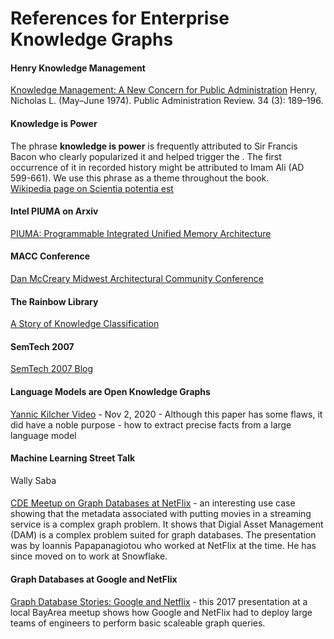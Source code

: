 # References for Enterprise Knowledge Graphs

#### Henry Knowledge Management
[Knowledge Management: A New Concern for Public Administration](https://www.jstor.org/stable/974902) Henry, Nicholas L. (May–June 1974). Public Administration Review. 34 (3): 189–196.

#### Knowledge is Power
The phrase **knowledge is power** is frequently attributed to Sir Francis Bacon who clearly popularized it and helped trigger the .  The first occurrence of it in recorded history might be attributed to Imam Ali (AD 599-661).  We use this phrase as a theme throughout the book.
<br/>[Wikipedia page on Scientia potentia est](https://en.wikipedia.org/wiki/Scientia_potentia_est)

#### Intel PIUMA on Arxiv
[PIUMA: Programmable Integrated Unified Memory Architecture](https://arxiv.org/abs/2010.06277)

#### MACC Conference
[Dan McCreary Midwest Architectural Community Conference](https://midwestacc.com/wp-content/uploads/2019/11/Dan-McCreary-MACC-Conference-Nov-2019.pdf)

#### The Rainbow Library
[A Story of Knowledge Classification](https://datadictionary.blogspot.com/2006/10/my-visit-to-metadata-library.html)

#### SemTech 2007
[SemTech 2007 Blog](https://datadictionary.blogspot.com/2007/05/impressions-of-sem-tech-07.html)



#### Language Models are Open Knowledge Graphs
[Yannic Kilcher Video](https://www.youtube.com/watch?v=NAJOZTNkhlI) - Nov 2, 2020 - Although this paper has some flaws, it did have a noble purpose - how to extract precise facts from a large language model 

#### Machine Learning Street Talk
Wally Saba

####
[CDE Meetup on Graph Databases at NetFlix](https://www.slideshare.net/RoopaTangirala/polyglot-persistence-netflix-cde-meetup-90955706#86) - an interesting use case showing that the metadata associated with putting movies in a streaming service is a complex graph problem.  It shows that Digial Asset Management (DAM) is a complex problem suited for graph databases.  The presentation was by Ioannis Papapanagiotou who worked at NetFlix at the time.  He has since moved on to work at Snowflake.

#### Graph Databases at Google and NetFlix
[Graph Database Stories: Google and Netflix](https://www.youtube.com/watch?v=9c2HAwnVA9k) - this 2017 presentation at a local BayArea meetup shows how Google and NetFlix had to deploy large teams of engineers to perform basic scaleable graph queries.